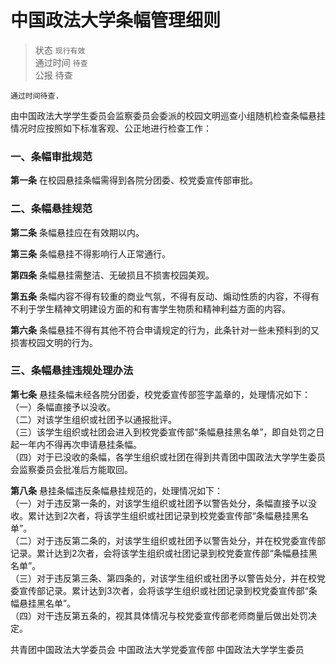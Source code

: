 # 中国政法大学条幅管理细则

> 状态 `现行有效` <br>
通过时间 `待查`<br> 
公报 待查

```text
通过时间待查.
```

由中国政法大学学生委员会监察委员会委派的校园文明巡查小组随机检查条幅悬挂情况时应按照如下标准客观、公正地进行检查工作：

### 一、条幅审批规范

**第一条** 在校园悬挂条幅需得到各院分团委、校党委宣传部审批。

### 二、条幅悬挂规范

**第二条** 条幅悬挂应在有效期以内。

**第三条** 条幅悬挂不得影响行人正常通行。

**第四条** 条幅悬挂需整洁、无破损且不损害校园美观。

**第五条** 条幅内容不得有较重的商业气氛，不得有反动、煽动性质的内容，不得有不利于学生精神文明建设方面的和有害学生物质和精神利益方面的内容。

**第六条** 条幅悬挂不得有其他不符合申请规定的行为，此条针对一些未预料到的又损害校园文明的行为。

### 三、条幅悬挂违规处理办法

**第七条** 悬挂条幅未经各院分团委，校党委宣传部签字盖章的，处理情况如下：<br>
（一）条幅直接予以没收。 <br>
（二）对该学生组织或社团予以通报批评。 <br>
（三）该学生组织或社团会进入到校党委宣传部“条幅悬挂黑名单”，即自处罚之日起一年内不得再次申请悬挂条幅。 <br>
（四）对于已没收的条幅，各学生组织或社团在得到共青团中国政法大学学生委员会监察委员会批准后方能取回。

**第八条** 悬挂条幅违反条幅悬挂规范的，处理情况如下： <br>
（一）对于违反第一条的，对该学生组织或社团予以警告处分，条幅直接予以没收。累计达到2次者，将该学生组织或社团记录到校党委宣传部“条幅悬挂黑名单”。 <br>
（二）对于违反第二条的，对该学生组织或社团予以警告处分，并在校党委宣传部记录。累计达到2次者，会将该学生组织或社团记录到校党委宣传部“条幅悬挂黑名单”。 <br>
（三）对于违反第三条、第四条的，对该学生组织或社团予以警告处分，并在校党委宣传部记录。累计达到3次者，会将该学生组织或社团记录到校党委宣传部“条幅悬挂黑名单”。 <br>
（四）对干违反第五条的，视其具体情况与校党委宣传部老师商量后做出处罚决定。

共青团中国政法大学委员会 中国政法大学党委宣传部 中国政法大学学生委员

